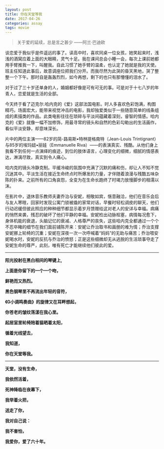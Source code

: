 ```yaml
---
layout: post
title: 你在天堂等我
date: 2017-04-26
categories: assay
tags: movie
---
```


> 关于爱的延续，总是言之甚少 ——阿兰·巴迪欧

谈恋爱于我似乎是件遥远的事了。读高中时，喜欢同桌一位女孩，她笑起来时，浅浅的酒窝应着上面的大眼睛，灵气十足。我在课间总会小睡一会，每次上课前她都用手臂推我一下，叫醒我。自此习惯了她手臂的温柔，也认定了她就是我的天使。班主任知道此事后，故意调座位把我们分开。而我尽然为此哭的昏天黑地，哭了整整一个下午。那时自是轰轰烈烈，如今再想，剩下的也只有那懵懂的泪水了。

对于过了三十岁还单身的人，婚姻都好像是可有可无的事。可是对于十七八岁的年青人，恋爱就是生活的全部。

今天终于看了迈克尔.哈内克的《爱》这部法国电影。时人多喜欢色彩饱满，构图精巧，场面宏大，能带来视觉冲击的电影，我却独爱类似于一些随意简单的线条组成的素描类的作品。此类电影往往在琐碎与平淡间蕴藏着深刻，睿智的情感。哈内克的《爱》就像一幅不加修饰，用最寻常的镜头和自然的色彩勾勒出的生活画作，看似平淡安静，却意味深长。

片中的两位主演——82岁的简-路易斯•特林提格南特（Jean-Louis Trintignant）与85岁的埃玛妞•丽娃（Emmanuelle Riva）——的表演真实、残酷。从他们身上我看不到任何一点演绎的痕迹，到位的肢体语言，心理变化的细微，细腻的情感表达，淋漓尽致，真实到令人痛心。

哈内克的镜头冷静克制。平缓冷峻的氛围中充满了沉默的痛和伤，却让人不知不觉沉迷其中。平淡生活在接近生命终点时所爆发的力量，才伴随着浪漫与残酷五味杂陈的扑来。之前所有的口角哀怨，全变为在生命长跑终了时竭力放慢脚步的相濡以沫。

在影片中，退休音乐教师夫妻乔治与安妮，相敬如宾，惬意融洽，他们在音乐会后与友人寒暄，回家时发现公寓门锁被撬的家常对话，早餐时轻松调皮的聊天，他们行动迟缓但彼此照应的种种细节都显示着岁月馈赠给这对老人的安详与幸福。病痛的悄然来袭，残忍的破坏了他们平静的幸福。安妮检出动脉栓塞，病情每况愈下，身体机能的衰退，头脑记忆的衰减、人格尊严的丧失，这些哈内克全都通过一个个不忍卒睹的细节在我们面前铺陈开来：安妮让乔治取书和画册的难为情；乔治支撑安妮挪上轮椅的沉重；安妮在深夜一次一次呼喊着“妈妈”的无助与痛苦；乔治喂安妮喝水时，安妮的反抗与乔治的愤怒；正是这些细微却无从逃脱的生活琐事夺走了安妮生命的尊严，此刻，唯有死亡才能继续他们彼此的爱。

--- ---


**阳光投射在黑白相间的琴键上,**

**上面是你留下的一个一个吻，**

**鲜艳而又热烈。**


**黑色钢琴里不再流出年轻的音符，**

**《G小调鸣奏曲》的旋律又在耳畔想起，**

**你苍老的皱纹荡漾在我心里。**


**起居室里轮椅陪着猫晒着太阳，**

**循着光线望去，**

**我知道，**

**你在天堂等我。**

--- 

**天堂，没有生命，**

**我依然活着，**

**死神降临在夜幕下，**

**我举着火把，**

**送走了你，**

**我对自己说：**

**我不害怕，**

**我爱你，爱了六十年。**